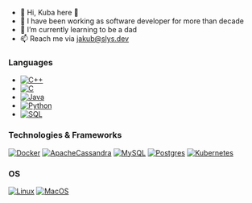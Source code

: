 - 👋 Hi, Kuba here 👋
- 👀 I have been working as software developer for more than decade
- 🌱 I’m currently learning to be a dad
- 📫 Reach me via jakub@slys.dev

### Languages
- [![C++](https://img.shields.io/badge/c++-black?style=for-the-badge&logo=cplusplus)](https://github.com/jakub-k-slys)
- [![C](https://img.shields.io/badge/c-black?style=for-the-badge&logo=c)](https://github.com/jakub-k-slys)
- [![Java](https://img.shields.io/badge/java-black?style=for-the-badge&logo=openjdk)](https://github.com/jakub-k-slys)
- [![Python](https://img.shields.io/badge/python-black?style=for-the-badge&logo=python)](https://github.com/jakub-k-slys)
- [![SQL](https://img.shields.io/badge/sql-black?style=for-the-badge&logo=mysql)](https://github.com/jakub-k-slys)

### Technologies & Frameworks
[![Docker](https://img.shields.io/badge/docker-black?style=for-the-badge&logo=docker)](https://github.com/jakub-k-slys)
[![ApacheCassandra](https://img.shields.io/badge/cassandra-black?style=for-the-badge&logo=apache-cassandra&logoColor=white)](https://github.com/jakub-k-slys)
[![MySQL](https://img.shields.io/badge/mysql-black?style=for-the-badge&logo=mysql&logoColor=white)](https://github.com/jakub-k-slys)
[![Postgres](https://img.shields.io/badge/postgres-black?style=for-the-badge&logo=postgresql&logoColor=white)](https://github.com/jakub-k-slys)
[![Kubernetes](https://img.shields.io/badge/kubernetes-black?style=for-the-badge&logo=kubernetes&logoColor=white)](https://github.com/jakub-k-slys)

### OS
[![Linux](https://img.shields.io/badge/linux-black?style=for-the-badge&logo=Linux)](https://github.com/jakub-k-slys)
[![MacOS](https://img.shields.io/badge/mac%20os-black?style=for-the-badge&logo=macos&logoColor=F0F0F0)](https://github.com/jakub-k-slys)
<!---
jakub-k-slys/jakub-k-slys is a ✨ special ✨ repository because its `README.md` (this file) appears on your GitHub profile.
You can click the Preview link to take a look at your changes.
--->
